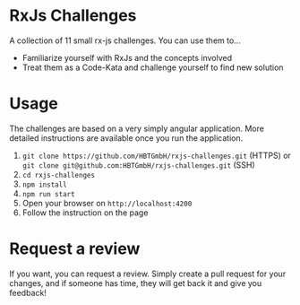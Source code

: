 # RxJs Challenges
A collection of 11 small rx-js challenges. You can use them to...
* Familiarize yourself with RxJs and the concepts involved
* Treat them as a Code-Kata and challenge yourself to find new solution

# Usage
The challenges are based on a very simply angular application. More detailed instructions
are available once you run the application.

1. ``git clone https://github.com/HBTGmbH/rxjs-challenges.git`` (HTTPS) or ``git clone git@github.com:HBTGmbH/rxjs-challenges.git`` (SSH)
2. ``cd rxjs-challenges``
3. ``npm install``
4. ``npm run start``
5. Open your browser on ``http://localhost:4200``
6. Follow the instruction on the page

# Request a review
If you want, you can request a review. Simply create a pull request for your changes,
and if someone has time, they will get back it and give you feedback!
